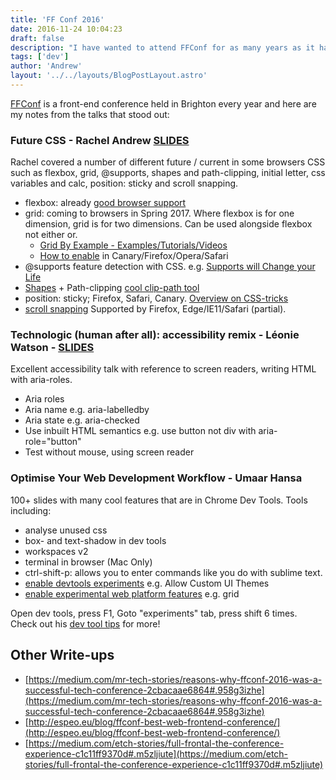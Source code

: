 ```yaml
---
title: 'FF Conf 2016'
date: 2016-11-24 10:04:23
draft: false
description: "I have wanted to attend FFConf for as many years as it has been running and this year I was lucky to attend. Here are my notes from the talks which stood out to me..."
tags: ['dev']
author: 'Andrew'
layout: '../../layouts/BlogPostLayout.astro'
---
```


[FFConf](https://2016.ffconf.org/) is a front-end conference held in Brighton every year and here are my notes from the talks that stood out:

### Future CSS - Rachel Andrew [SLIDES](http://www.slideshare.net/rachelandrew/nextlevel-css?utm_content=buffer7cb6c)

Rachel covered a number of different future / current in some browsers CSS such as flexbox, grid, @supports, shapes and path-clipping, initial letter, css variables and calc, position: sticky and scroll snapping.

*   flexbox: already [good browser support](http://caniuse.com/#search=flexbox)
*   grid: coming to browsers in Spring 2017. Where flexbox is for one dimension, grid is for two dimensions. Can be used alongside flexbox not either or.
    *   [Grid By Example - Examples/Tutorials/Videos](http://gridbyexample.com)
    *   [How to enable](https://igalia.github.io/css-grid-layout/enable.html) in Canary/Firefox/Opera/Safari
*   @supports feature detection with CSS. e.g. [Supports will Change your Life](http://www.lottejackson.com/learning/supports-will-change-your-life)
*   [Shapes](http://webplatform.adobe.com/shapes/) + Path-clipping [cool clip-path tool](http://bennettfeely.com/clippy/)
*   position: sticky; Firefox, Safari, Canary. [Overview on CSS-tricks](https://css-tricks.com/position-sticky-2/)
*   [scroll snapping](https://css-tricks.com/introducing-css-scroll-snap-points/) Supported by Firefox, Edge/IE11/Safari (partial).

### Technologic (human after all): accessibility remix - Léonie Watson - [SLIDES](http://ljwatson.github.io/decks/2016/ffconf/index.html#)

Excellent accessibility talk with reference to screen readers, writing HTML with aria-roles.

*   Aria roles
*   Aria name e.g. aria-labelledby
*   Aria state e.g. aria-checked
*   Use inbuilt HTML semantics e.g. use button not div with aria-role="button"
*   Test without mouse, using screen reader

### Optimise Your Web Development Workflow - Umaar Hansa

100+ slides with many cool features that are in Chrome Dev Tools. Tools including:

*   analyse unused css
*   box- and text-shadow in dev tools
*   workspaces v2
*   terminal in browser (Mac Only)
*   ctrl-shift-p: allows you to enter commands like you do with sublime text.
*   [enable devtools experiments](chrome://flags/#enable-devtools-experiments) e.g. Allow Custom UI Themes
*   [enable experimental web platform features](chrome://flags/#enable-experimental-web-platform-features) e.g. grid

Open dev tools, press F1, Goto "experiments" tab, press shift 6 times. Check out his [dev tool tips](https://umaar.com/dev-tips/) for more!

Other Write-ups
---------------

*   [https://medium.com/mr-tech-stories/reasons-why-ffconf-2016-was-a-successful-tech-conference-2cbacaae6864#.958g3izhe](https://medium.com/mr-tech-stories/reasons-why-ffconf-2016-was-a-successful-tech-conference-2cbacaae6864#.958g3izhe)
*   [http://espeo.eu/blog/ffconf-best-web-frontend-conference/](http://espeo.eu/blog/ffconf-best-web-frontend-conference/)
*   [https://medium.com/etch-stories/full-frontal-the-conference-experience-c1c11ff9370d#.m5zljiute](https://medium.com/etch-stories/full-frontal-the-conference-experience-c1c11ff9370d#.m5zljiute)
